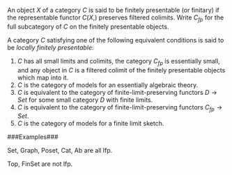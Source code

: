 An object $X$ of a category $C$ is said to be finitely presentable (or finitary) if the representable
functor $C(X, )$ preserves filtered colimits. Write $C_{fp}$ for the full subcategory of $C$ on the
finitely presentable objects.

A category $C$ satisfying one of the following equivalent conditions is said to be _locally finitely presentable_:

1. $C$ has all small limits and colimits, the category $C_{fp}$ is essentially small, and any object in $C$
is a filtered colimit of the finitely presentable objects which map into it.
1. $C$ is the category of models for an essentially algebraic theory.
1. $C$ is equivalent to the category of finite-limit-preserving functors $D \to Set$ for some small
category $D$ with finite limits.
1. $C$ is equivalent to the category of finite-limit-preserving functors $C_{fp} \to Set$.
1. $C$ is the category of models for a finite limit sketch.

###Examples###

Set, Graph, Poset, Cat, Ab are all lfp.

Top, FinSet are not lfp.

